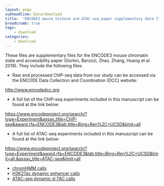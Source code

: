 ```yaml
---
layout: page
subheadline: Data/download
title:  "ENCODE3 mouse histone and ATAC-seq paper supplementary data files"
breadcrumb: true
tags:
    - download
categories:
    - download
---
```


These files are supplementary files for the ENCODE3 mouse chromatin state and accessibility paper (Gorkin, Barozzi, Zhao, Zhang, Huang et al. 2019). They include the following files: 

- Raw and processed ChIP-seq data from our study can be accessed via the ENCODE Data Collection and Coordination (DCC) website: 

<http://www.encodedcc.org>. 
- A full list of the ChIP-seq experiments included in this manuscript can be found at the link below:  

<https://www.encodeproject.org/search/?type=Experiment&assay_title=ChIP-seq&award.rfa=ENCODE3&lab.title=Bing+Ren%2C+UCSD&limit=all>
- A full list of ATAC-seq experiments included in this manuscript can be found at the link below: 

<https://www.encodeproject.org/search/?type=Experiment&award.rfa=ENCODE3&lab.title=Bing+Ren%2C+UCSD&limit=all.&assay_title=ATAC-seq&limit=all>
- [chromHMM calls](http://enhancer.sdsc.edu/enhancer_export/ENCODE/chromHMM/)
- [H3K27ac dynamic enhancer calls](/renlab_website/download_files/ENCODE3_mouse_dynamic_H3K27ac_peaks.txt.gz)
- [ATAC-seq dynamic d-TAC calls](/renlab_website/download_files/ENCODE3_mouse_dynamic_dTACs.txt.gz)
